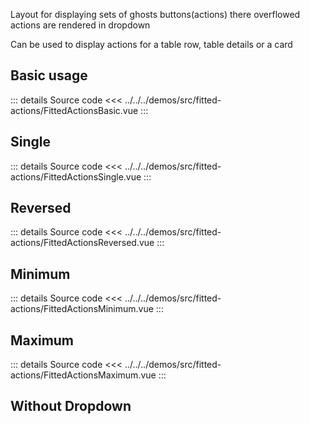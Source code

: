 Layout for displaying sets of ghosts buttons(actions) there overflowed actions are rendered in dropdown

Can be used to display actions for a table row, table details or a card

## Basic usage

<FittedActionsBasic />

::: details Source code
<<< ../../../demos/src/fitted-actions/FittedActionsBasic.vue
:::

## Single

<FittedActionsSingle />

::: details Source code
<<< ../../../demos/src/fitted-actions/FittedActionsSingle.vue
:::

## Reversed

<FittedActionsReversed />

::: details Source code
<<< ../../../demos/src/fitted-actions/FittedActionsReversed.vue
:::

## Minimum

<FittedActionsMinimum />

::: details Source code
<<< ../../../demos/src/fitted-actions/FittedActionsMinimum.vue
:::

## Maximum

<FittedActionsMaximum />

::: details Source code
<<< ../../../demos/src/fitted-actions/FittedActionsMaximum.vue
:::

## Without Dropdown

<FittedActionsWithoutDropdown />
